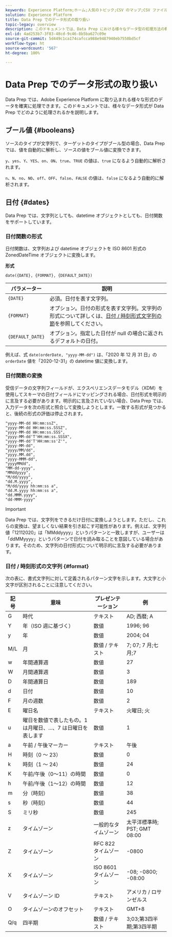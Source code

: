 ```yaml
---
keywords: Experience Platform;ホーム;人気のトピック;CSV のマップ;CSV ファイルのマップ;xdm への CSV ファイルのマップ;xdm への CSV のマップ;ui ガイド;マッパー;マッピング;data prep;データ準備;データの準備;
solution: Experience Platform
title: Data Prep でのデータ形式の取り扱い
topic-legacy: overview
description: このドキュメントでは、Data Prep における様々なデータ型の処理方法の概要について説明します。
exl-id: 4ad253b7-3f83-48cd-9c46-8b5ba627c09e
source-git-commit: 5d449c1ca174cafcca988e9487940eb7550bd5cf
workflow-type: ht
source-wordcount: '567'
ht-degree: 100%

---
```


# Data Prep でのデータ形式の取り扱い

Data Prep では、Adobe Experience Platform に取り込まれる様々な形式のデータを確実に処理できます。このドキュメントでは、様々なデータ形式が Data Prep でどのように処理されるかを説明します。

## ブール値 {#booleans}

ソースのタイプが文字列で、ターゲットのタイプがブール型の場合、Data Prep では、値を自動的に解析し、ソースの値をブール値に変換できます。

`y`、`yes`、`Y`、`YES`、`on`、`ON`、`true`、`TRUE` の値は、`true` になるよう自動的に解析されます。

`n`、`N`、`no`、`NO`、`off`、`OFF`、`false`、`FALSE` の値は、`false` になるよう自動的に解析されます。

## 日付 {#dates}

Data Prep では、文字列としても、datetime オブジェクトとしても、日付関数をサポートしています。

### 日付関数の形式

日付関数は、文字列および datetime オブジェクトを ISO 8601 形式の ZonedDateTime オブジェクトに変換します。

**形式**

```http
date({DATE}, {FORMAT}, {DEFAULT_DATE})
```

| パラメーター | 説明 |
| --------- | ----------- |
| `{DATE}` | 必須。日付を表す文字列。 |
| `{FORMAT}` | オプション。日付の形式を表す文字列。文字列の形式について詳しくは、[日付 / 時刻形式文字列の節](#format)を参照してください。 |
| `{DEFAULT_DATE}` | オプション。指定した日付が null の場合に返されるデフォルトの日付。 |

例えば、式 `date(orderDate, "yyyy-MM-dd")` は、「2020 年 12 月 31 日」の `orderDate` 値を「2020-12-31」の datetime 値に変換します。

### 日付関数の変換

受信データの文字列フィールドが、エクスペリエンスデータモデル（XDM）を使用してスキーマの日付フィールドにマッピングされる場合、日付形式を明示的に言及する必要があります。明示的に言及されていない場合、Data Prep では、入力データを次の形式と照合して変換しようとします。一致する形式が見つかると、後続の形式の評価は停止されます。

```console
"yyyy-MM-dd HH:mm:ssZ",
"yyyy-MM-dd HH:mm:ss.SSSZ",
"yyyy-MM-dd HH:mm:ss.SSS",
"yyyy-MM-dd'T'HH:mm:ss.SSSX",
"yyyy-MM-dd'T'HH:mm:ss'Z'",
"yyyy-MM-dd",
"yyyy/MM/dd",
"yyyy.MM.dd",
"yyyy-MMM-dd",
"yyyyMMdd",
"MM-dd-yyyy",
"MMddyyyy",
"M/dd/yyyy",
"dd.M.yyyy",
"M/dd/yyyy hh:mm:ss a",
"dd.M.yyyy hh:mm:ss a",
"dd.MMM.yyyy",
"dd-MMM-yyyy"
```

>[!IMPORTANT]
>
> Data Prep では、文字列をできるだけ日付に変換しようとします。ただし、これらの変換は、望ましくない結果を引き起こす可能性があります。例えば、文字列値「12112020」は「MMddyyyy」というパターンと一致しますが、ユーザーは「ddMMyyyy」というパターンで日付を読み取ることを意図している場合があります。そのため、文字列の日付形式について明示的に言及する必要があります。

### 日付 / 時刻形式の文字列 {#format}

次の表に、書式文字列に対して定義されるパターン文字を示します。大文字と小文字が区別されることに注意してください。

| 記号 | 意味 | プレゼンテーション | 例 |
| ------ | ------- | ------------ | ------- |
| G | 時代 | テキスト | AD; 西暦; A |
| Y | 年（ISO 週に基づく） | 数値 | 1996; 96 |
| y | 年 | 数値 | 2004; 04 |
| M/L | 月 | 数値 / テキスト | 7; 07; 7 月;七月;7 |
| w | 年間通算週 | 数値 | 27 |
| W | 月間通算週 | 数値 | 3 |
| D | 年間通算日 | 数値 | 189 |
| d | 日付 | 数値 | 10 |
| F | 月の週数 | 数値 | 2 |
| E | 曜日名 | テキスト | 火曜日; 火 |
| u | 曜日を数値で表したもの。1 は月曜日、...、7 は日曜日を表します | 数値 | 1 |
| a | 午前 / 午後マーカー | テキスト | 午後 |
| H | 時刻（0 ～ 23） | 数値 | 0 |
| k | 時刻（1 ～ 24） | 数値 | 24 |
| K | 午前/午後（0～11）の時間 | 数値 | 0 |
| h | 午前/午後（1～12）の時間 | 数値 | 12 |
| m | 分（時刻） | 数値 | 38 |
| s | 秒（時刻） | 数値 | 44 |
| S | ミリ秒 | 数値 | 245 |
| z | タイムゾーン | 一般的なタイムゾーン | 太平洋標準時; PST; GMT 08:00 |
| Z | タイムゾーン | RFC 822 タイムゾーン | -0800 |
| X | タイムゾーン | ISO 8601 タイムゾーン | -08; -0800; -08:00 |
| V | タイムゾーン ID | テキスト | アメリカ / ロサンゼルス |
| O | タイムゾーンのオフセット | テキスト | GMT+8 |
| Q/q | 四半期 | 数値 / テキスト | 3;03;第3四半期;第3四半期 |
